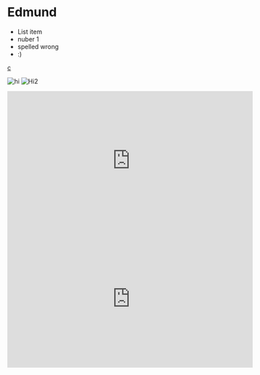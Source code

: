 # Edmund

 - List item
 - nuber 1 
 - spelled wrong 
 - :)


[c](https://FacelessCheetah.github.io/OldFile.html)

 ![hi](
https://crm.educationadvisers.co.uk//uploads/15894495_1221700327897222_98759631560427398_n.png 
)
![Hi2](
https://github.com/FacelessCheetah/FacelessCheetah.github.io/blob/main/download.png 
)
<iframe width="560" height="315" src="https://www.youtube.com/embed/iYsGqLleHTQ" title="YouTube video player" frameborder="0" allow="accelerometer; autoplay; clipboard-write; encrypted-media; gyroscope; picture-in-picture" allowfullscreen></iframe>

<iframe width="560" height="315" src="https://www.youtube.com/embed/D4t8qXh0rDQ" title="YouTube video player" frameborder="0" allow="accelerometer; autoplay; clipboard-write; encrypted-media; gyroscope; picture-in-picture" allowfullscreen></iframe>
